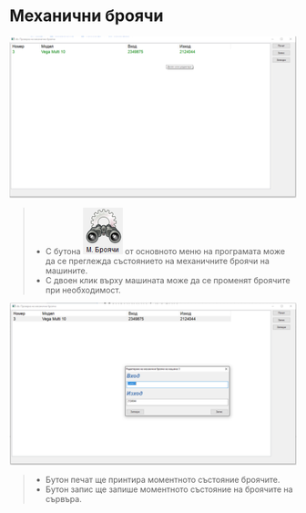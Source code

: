 # Механични броячи

![fig.1](../../img/colibri/mechanical_counters.png)

> * С бутона ![icon_counters](../../img/colibri/m_counters_icon.png) от основното меню на програмата може да се преглежда състоянието на механичните броячи на машините.
> * С двоен клик върху машината може да се променят броячите при необходимост.

![fig.2](../../img/colibri/change_mechanical_counters.png)

> * Бутон печат ще принтира моментното състояние броячите.
> * Бутон запис ще запише моментното състояние на броячите на сървъра.

